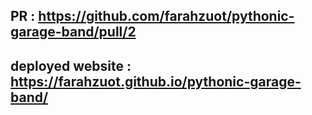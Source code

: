 ## PR : https://github.com/farahzuot/pythonic-garage-band/pull/2
## deployed website : https://farahzuot.github.io/pythonic-garage-band/
